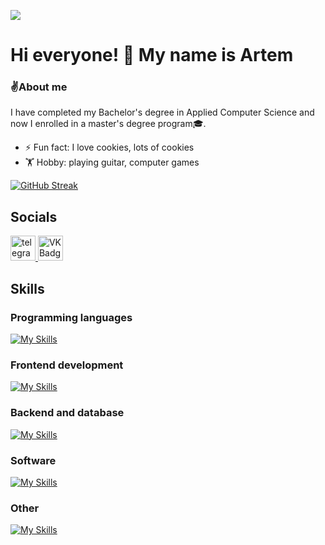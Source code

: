 ![](https://komarev.com/ghpvc/?username=Pr0gger1)
# Hi everyone! 👋 My name is Artem

### ✌️About me
I have completed my Bachelor's degree in Applied Computer Science and now I enrolled in a master's degree program🎓.
- ⚡ Fun fact: I love cookies, lots of cookies
- 🏋️ Hobby: playing guitar, computer games

[![GitHub Streak](https://streak-stats.demolab.com?user=Pr0gger1&theme=discord-old-blurple)](https://git.io/streak-stats)

## Socials
 <a href="https://t.me/progger01" target="_blank">
      <img src="https://cdn-icons-png.flaticon.com/512/2111/2111646.png" width="40" height="40" alt="telegram" />
</a>
<a href="https://vk.com/4m0gus" target="_blank">
      <img src="https://cdn-icons-png.flaticon.com/512/145/145813.png" width="40" height="40" alt="VK Badge"/>
</a>

## Skills
### Programming languages
[![My Skills](https://skillicons.dev/icons?i=py,js,ts,java,kotlin,&theme=dark)](https://skillicons.dev)


### Frontend development
[![My Skills](https://skillicons.dev/icons?i=html,css,sass,react,nextjs&theme=dark)](https://skillicons.dev)

           
### Backend and database
[![My Skills](https://skillicons.dev/icons?i=nodejs,spring,postgres&theme=dark)](https://skillicons.dev)


### Software
[![My Skills](https://skillicons.dev/icons?i=figma,vscode,webstorm,idea&theme=dark)](https://skillicons.dev)

### Other
[![My Skills](https://skillicons.dev/icons?i=git,linux&theme=dark)](https://skillicons.dev)
